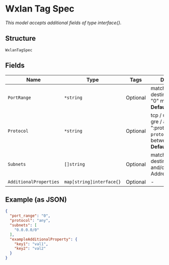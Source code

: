 
# Wxlan Tag Spec

*This model accepts additional fields of type interface{}.*

## Structure

`WxlanTagSpec`

## Fields

| Name | Type | Tags | Description |
|  --- | --- | --- | --- |
| `PortRange` | `*string` | Optional | matched destination port, "0" means any<br>**Default**: `"0"` |
| `Protocol` | `*string` | Optional | tcp / udp / icmp / gre / any / ":protocol_number", `protocol_number` is between 1-254<br>**Default**: `"any"` |
| `Subnets` | `[]string` | Optional | matched destination subnets and/or IP Addresses |
| `AdditionalProperties` | `map[string]interface{}` | Optional | - |

## Example (as JSON)

```json
{
  "port_range": "0",
  "protocol": "any",
  "subnets": [
    "0.0.0.0/0"
  ],
  "exampleAdditionalProperty": {
    "key1": "val1",
    "key2": "val2"
  }
}
```

